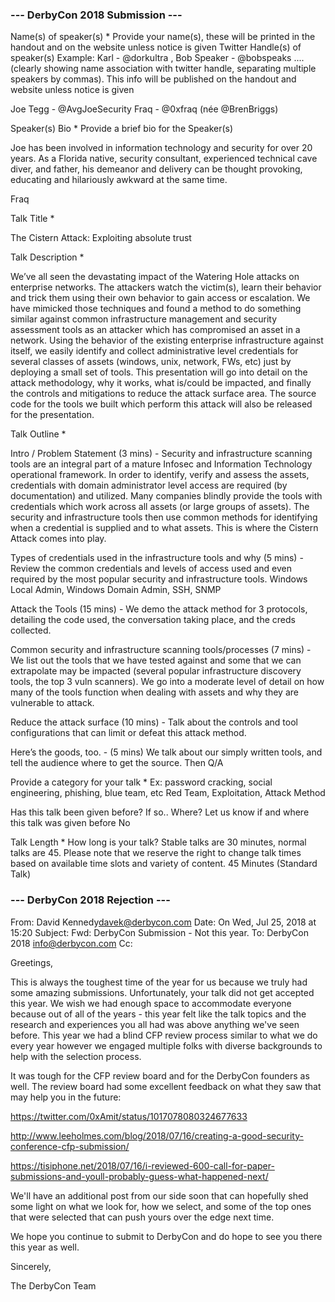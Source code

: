 ### --- DerbyCon 2018 Submission ---

Name(s) of speaker(s) *
Provide your name(s), these will be printed in the handout and on the website unless notice is given
Twitter Handle(s) of speaker(s)
Example: Karl - @dorkultra , Bob Speaker - @bobspeaks ....(clearly showing name association with twitter handle, separating multiple speakers by commas). This info will be published on the handout and website unless notice is given

Joe Tegg - @AvgJoeSecurity
Fraq - @0xfraq (née @BrenBriggs)

Speaker(s) Bio *
Provide a brief bio for the Speaker(s)

Joe has been involved in information technology and security for over 20 years. As a Florida native, security consultant, experienced technical cave diver, and father, his demeanor and delivery can be thought provoking, educating and hilariously awkward at the same time.

Fraq


Talk Title *

The Cistern Attack: Exploiting absolute trust

Talk Description *

We’ve all seen the devastating impact of the Watering Hole attacks on enterprise networks. The attackers watch the victim(s), learn their behavior and trick them using their own behavior to gain access or escalation. We have mimicked those techniques and found a method to do something similar against common infrastructure management and security assessment tools as an attacker which has compromised an asset in a network. Using the behavior of the existing enterprise infrastructure against itself, we easily identify and collect administrative level credentials for several classes of assets (windows, unix, network, FWs, etc) just by deploying a small set of tools. This presentation will go into detail on the attack methodology, why it works, what is/could be impacted, and finally the controls and mitigations to reduce the attack surface area. The source code for the tools we built which perform this attack will also be released for the presentation.


Talk Outline *

Intro / Problem Statement (3 mins) - Security and infrastructure scanning tools are an integral part of a mature Infosec and Information Technology operational framework. In order to identify, verify and assess the assets, credentials with domain administrator level access are required (by documentation) and utilized. Many companies blindly provide the tools with credentials which work across all assets (or large groups of assets). The security and infrastructure tools then use common methods for identifying when a credential is supplied and to what assets. This is where the Cistern Attack comes into play.

Types of credentials used in the infrastructure tools and why (5 mins) - Review the common credentials and levels of access used and even required by the most popular security and infrastructure tools. Windows Local Admin, Windows Domain Admin, SSH, SNMP

Attack the Tools (15 mins) - We demo the attack method for 3 protocols, detailing the code used, the conversation taking place, and the creds collected.

Common security and infrastructure scanning tools/processes  (7 mins) - We list out the tools that we have tested against and some that we can extrapolate may be impacted (several popular infrastructure discovery tools, the top 3 vuln scanners). We go into a moderate level of detail on how many of the tools function when dealing with assets and why they are vulnerable to attack.

Reduce the attack surface (10 mins) - Talk about the controls and tool configurations that can limit or defeat this attack method.

Here’s the goods, too. - (5 mins) We talk about our simply written tools, and tell the audience where to get the source. Then Q/A

Provide a category for your talk *
Ex: password cracking, social engineering, phishing, blue team, etc
Red Team, Exploitation, Attack Method

Has this talk been given before? If so.. Where?
Let us know if and where this talk was given before
No

Talk Length *
How long is your talk? Stable talks are 30 minutes, normal talks are 45. Please note that we reserve the right to change talk times based on available time slots and variety of content.
45 Minutes (Standard Talk)


### --- DerbyCon 2018 Rejection ---

From: David Kennedy<davek@derbycon.com>
Date: On Wed, Jul 25, 2018 at 15:20
Subject: Fwd: DerbyCon Submission - Not this year.
To: DerbyCon 2018 <info@derbycon.com>
Cc:

Greetings,

 

This is always the toughest time of the year for us because we truly had some amazing submissions. Unfortunately, your talk did not get accepted this year. We wish we had enough space to accommodate everyone because out of all of the years - this year felt like the talk topics and the research and experiences you all had was above anything we've seen before.  This year we had a blind CFP review process similar to what we do every year however we engaged multiple folks with diverse backgrounds to help with the selection process.

 

It was tough for the CFP review board and for the DerbyCon founders as well. The review board had some excellent feedback on what they saw that may help you in the future:

 

 

https://twitter.com/0xAmit/status/1017078080324677633


http://www.leeholmes.com/blog/2018/07/16/creating-a-good-security-conference-cfp-submission/


https://tisiphone.net/2018/07/16/i-reviewed-600-call-for-paper-submissions-and-youll-probably-guess-what-happened-next/

 

We'll have an additional post from our side soon that can hopefully shed some light on what we look for, how we select, and some of the top ones that were selected that can push yours over the edge next time.

 

We hope you continue to submit to DerbyCon and do hope to see you there this year as well.

 

Sincerely,

 

The DerbyCon Team
